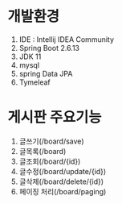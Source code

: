 # 개발환경
1. IDE : Intellij IDEA Community
2. Spring Boot 2.6.13
3. JDK 11
4. mysql
5. spring Data JPA
6. Tymeleaf

# 게시판 주요기능
1. 글쓰기(/board/save)
2. 글목록(/board)
3. 글조회(/board/{id})
4. 글수정(/board/update/{id})
5. 글삭제(/board/delete/{id})
6. 페이징 처리(/board/paging)